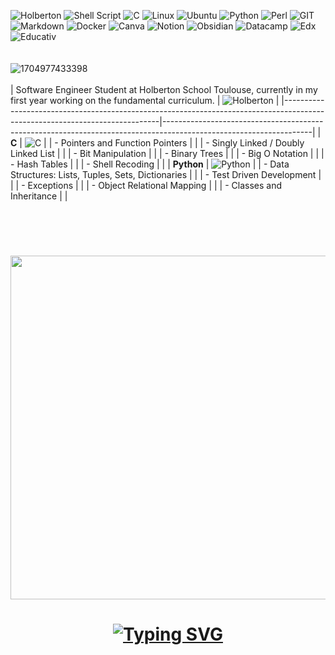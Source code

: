 ![Holberton](https://img.shields.io/badge/Holberton-005DFF?style=for-the-badge&logo=hippocamp&logoColor=white)
![Shell Script](https://img.shields.io/badge/shell_script-%23004D99.svg?style=for-the-badge&logo=gnu-bash&logoColor=white)
![C](https://img.shields.io/badge/c-%23002E66.svg?style=for-the-badge&logo=c&logoColor=white)
![Linux](https://img.shields.io/badge/Linux-0089FF?style=for-the-badge&logo=linux&logoColor=white)
![Ubuntu](https://img.shields.io/badge/Ubuntu-00487C?style=for-the-badge&logo=ubuntu&logoColor=white)
![Python](https://img.shields.io/badge/Python-00599C?style=for-the-badge&logo=python&logoColor=white)
![Perl](https://img.shields.io/badge/Perl-006DAA?style=for-the-badge&logo=perl&logoColor=white)
![GIT](https://img.shields.io/badge/GIT-0078D4?style=for-the-badge&logo=git&logoColor=white)
![Markdown](https://img.shields.io/badge/markdown-0066CC?style=for-the-badge&logo=markdown&logoColor=white)
![Docker](https://img.shields.io/badge/docker-0091EA?style=for-the-badge&logo=docker&logoColor=white)
![Canva](https://img.shields.io/badge/Canva-00C4CC?style=for-the-badge&logo=Canva&logoColor=white)
![Notion](https://img.shields.io/badge/Notion-0095D5?style=for-the-badge&logo=notion&logoColor=white)
![Obsidian](https://img.shields.io/badge/Obsidian-5865F2?style=for-the-badge&logo=obsidian&logoColor=white)
![Datacamp](https://img.shields.io/badge/Datacamp-0A6EAA?style=for-the-badge&logo=datacamp&logoColor=65FF8F)
![Edx](https://img.shields.io/badge/Edx-005A72?style=for-the-badge&logo=edx&logoColor=white)
![Educativ](https://img.shields.io/badge/Educativ-0E3E5B?style=for-the-badge&logo=educative&logoColor=white)
<br>
<br>
<br>
![1704977433398](https://github.com/chloe0524/chloe0524/assets/127857895/b9345463-a7f1-4435-9778-07634c56bd78)
<br>
<br>
| Software Engineer Student at Holberton School Toulouse, currently in my first year working on the fundamental curriculum. | ![Holberton](https://img.shields.io/badge/Holberton-005DFF?style=for-the-badge&logo=hippocamp&logoColor=white) |
|-----------------------------------------------------------------------------------------------------------------------------|-------------------------------------------------------------------------------------------------------------------|
| **C**                                                                                                                       | ![C](https://img.shields.io/badge/C-003366?style=for-the-badge&logo=c&logoColor=white)                             |
| - Pointers and Function Pointers                                                                                            |                                                                                                                   |
| - Singly Linked / Doubly Linked List                                                                                        |                                                                                                                   |
| - Bit Manipulation                                                                                                          |                                                                                                                   |
| - Binary Trees                                                                                                              |                                                                                                                   |
| - Big O Notation                                                                                                            |                                                                                                                   |
| - Hash Tables                                                                                                               |                                                                                                                   |
| - Shell Recoding                                                                                                            |                                                                                                                   |
| **Python**                                                                                                                   | ![Python](https://img.shields.io/badge/Python-00599C?style=for-the-badge&logo=python&logoColor=white)             |
| - Data Structures: Lists, Tuples, Sets, Dictionaries                                                                       |                                                                                                                   |
| - Test Driven Development                                                                                                   |                                                                                                                   |
| - Exceptions                                                                                                                |                                                                                                                   |
| - Object Relational Mapping                                                                                                |                                                                                                                   |
| - Classes and Inheritance                                                                                                   |                                                                                                                   |

<br>
<br>
<h1 align="center">
  <tr>
    <td>
      <img src="https://github-readme-stats.vercel.app/api?username=chloe0524&show_icons=true&theme=blue-green&title_color=0099ff&text_color=33ccff&icon_color=0066cc&bg_color=ffffff" width="550">
    </td>
  </tr>
</h1>

<h1 align="center">
  
  [![Typing SVG](https://readme-typing-svg.herokuapp.com?font=Prompt&size=24&pause=1000&color=055AAB&random=false&width=440&lines=C%2322+TLS+for+the+win+%3C3)](https://git.io/typing-svg)
  
  </h1>

